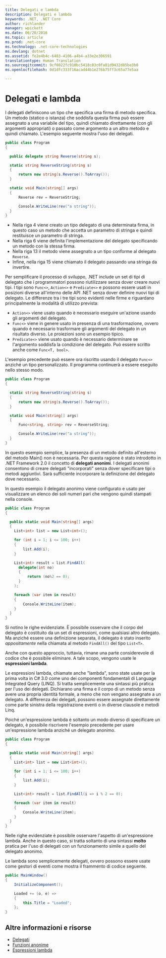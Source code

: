 ```yaml
---
title: Delegati e lambda
description: Delegati e lambda
keywords: .NET, .NET Core
author: richlander
manager: wpickett
ms.date: 06/20/2016
ms.topic: article
ms.prod: .net-core
ms.technology: .net-core-technologies
ms.devlang: dotnet
ms.assetid: fe2e4b4c-6483-4106-a4b4-a33e2e306591
translationtype: Human Translation
ms.sourcegitcommit: 9cf6022fc910bc5418c03c0fa81d9432d85be3b0
ms.openlocfilehash: 0d1dfc333f16acad44b1e276b75ff3c65a77e5aa

---
```


# <a name="delegates-and-lambdas"></a>Delegati e lambda

I delegati definiscono un tipo che specifica una firma di metodo specifica. Un metodo (statico o istanza) che soddisfa questa firma può essere assegnato a una variabile del tipo, quindi chiamato direttamente (con gli argomenti appropriati) o passato come argomento a un altro metodo e quindi chiamato. L'esempio seguente mostra l'uso dei delegati.

```cs
public class Program
{

  public delegate string Reverse(string s);

  static string ReverseString(string s)
  {
      return new string(s.Reverse().ToArray());
  }

  static void Main(string[] args)
  {
      Reverse rev = ReverseString;

      Console.WriteLine(rev("a string"));
  }
}

```

*   Nella riga 4 viene creato un tipo delegato di una determinata firma, in questo caso un metodo che accetta un parametro di stringa e quindi restituisce un parametro di stringa.
*   Nella riga 6 viene definita l'implementazione del delegato specificando un metodo con la stessa firma.
*   Nella riga 13 il metodo viene assegnato a un tipo conforme al delegato `Reverse`.
*   Infine, nella riga 15 viene chiamato il delegato passando una stringa da invertire.

Per semplificare il processo di sviluppo, .NET include un set di tipi di delegato che i programmatori possono riutilizzare senza dover creare nuovi tipi. I tipi sono `Func<>`, `Action<>` e `Predicate<>` e possono essere usati in posizioni diverse all'interno delle API .NET senza dover definire nuovi tipi di delegato. Le differenze tra i tre tipi sono evidenti nelle firme e riguardano principalmente la modalità di utilizzo prevista:

*   `Action<>` viene usato quando è necessario eseguire un'azione usando gli argomenti del delegato.
*   `Func<>` viene in genere usato in presenza di una trasformazione, ovvero quando è necessario trasformare gli argomenti del delegato in un risultato diverso. Le proiezioni sono un esempio tipico.
*   `Predicate<>` viene usato quando è necessario determinare se l'argomento soddisfa la condizione del delegato. Può essere scritto anche come `Func<T, bool>`.

L'esempio precedente può essere ora riscritto usando il delegato `Func<>` anziché un tipo personalizzato. Il programma continuerà a essere eseguito nello stesso modo.

```cs
public class Program
{

  static string ReverseString(string s)
  {
      return new string(s.Reverse().ToArray());
  }

  static void Main(string[] args)
  {
      Func<string, string> rev = ReverseString;

      Console.WriteLine(rev("a string"));
  }
}

```

In questo esempio semplice, la presenza di un metodo definito all'esterno del metodo Main() non è necessaria. Per questa ragione è stato introdotto in .NET Framework 2.0 il concetto di **delegati anonimi**. I delegati anonimi consentono di creare delegati "incorporati" senza dover specificare tipi o metodi aggiuntivi. Sarà sufficiente incorporare la definizione del delegato dove necessario.

In questo esempio il delegato anonimo viene configurato e usato per visualizzare un elenco dei soli numeri pari che vengono quindi stampati nella console.

```cs
public class Program
{

  public static void Main(string[] args)
  {
    List<int> list = new List<int>();

    for (int i = 1; i <= 100; i++)
    {
        list.Add(i);
    }

    List<int> result = list.FindAll(
      delegate(int no)
      {
          return (no%2 == 0);
      }
    );

    foreach (var item in result)
    {
        Console.WriteLine(item);
    }
  }
}

```

Si notino le righe evidenziate. È possibile osservare che il corpo del delegato è costituito da un set di espressioni, come qualsiasi altro delegato. Ma anziché essere una definizione separata, il delegato è stato inserito _appositamente_ nella chiamata al metodo `FindAll()` del tipo `List<T>`.

Anche con questo approccio, tuttavia, rimane una parte considerevole di codice che è possibile eliminare. A tale scopo, vengono usate le **espressioni lambda**.

Le espressioni lambda, chiamate anche "lambda", sono state usate per la prima volta in C# 3.0 come uno dei componenti fondamentali di Language Integrated Query (LINQ). Si tratta semplicemente una sintassi più pratica per l'uso dei delegati. Dichiarano una firma e il corpo di un metodo senza avere una propria identità formale, a meno che non vengano assegnate a un delegato. A differenza dei delegati, possono essere assegnate direttamente come parte sinistra della registrazione eventi o in diverse clausole e metodi Linq.

Poiché un'espressione lambda è soltanto un modo diverso di specificare un delegato, è possibile riscrivere l'esempio precedente per usare un'espressione lambda anziché un delegato anonimo.

```cs
public class Program
{

  public static void Main(string[] args)
  {
    List<int> list = new List<int>();

    for (int i = 1; i <= 100; i++)
    {
        list.Add(i);
    }

    List<int> result = list.FindAll(i => i % 2 == 0);

    foreach (var item in result)
    {
        Console.WriteLine(item);
    }
  }
}

```

Nelle righe evidenziate è possibile osservare l'aspetto di un'espressione lambda. Anche in questo caso, si tratta soltanto di una sintassi **molto** pratica per l'uso di delegati con un funzionamento simile a quello del delegato anonimo.

Le lambda sono semplicemente delegati, ovvero possono essere usate come gestori di eventi come mostra il frammento di codice seguente.

```cs
public MainWindow()
{
    InitializeComponent();

    Loaded += (o, e) =>
    {
        this.Title = "Loaded";
    };
}

```

## <a name="further-reading-and-resources"></a>Altre informazioni e risorse

*   [Delegati](https://msdn.microsoft.com/library/ms173171.aspx)
*   [Funzioni anonime](https://msdn.microsoft.com/library/bb882516.aspx)
*   [Espressioni lambda](https://msdn.microsoft.com/library/bb397687.aspx)



<!--HONumber=Nov16_HO1-->


